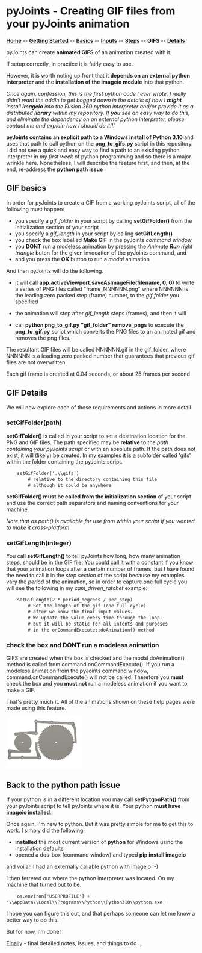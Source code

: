 # pyJoints - Creating GIF files from your pyJoints animation

**[Home](readme.md)** --
**[Getting Started](getting_started.md)** --
**[Basics](basics.md)** --
**[Inputs](inputs.md)** --
**[Steps](steps.md)** --
**GIFS** --
**[Details](details.md)**

pyJoints can create **animated GIFS** of an animation created with it.

If setup correctly, in practice it is fairly easy to use.

However, it is worth noting up front that it **depends on an
external python interpreter** and the **installation of the
imageio module** into that python.

*Once again, confession, this is the first python code I ever wrote.
I really didn't want the addIn to get bogged down in the details of
how I **might** install **imageio** into the Fusion 360 python interpreter
and/or provide it as a distributed **library** within my repository.
If **you** see an easy way to do this, and eliminate the dependency
on an external python interpreter, please contact me and explain
how I should do it!!!*

**pyJoints contains an explicit path to a Windows install of Python 3.10**
and uses that path to call python on the **png_to_gifs.py** script in
this repository.  I did not see a quick and easy way to find a path to
an existing python interpreter in *my first week* of python programming
and so there is a major wrinkle here.  Nonetheless, I will describe
the feature first, and then, at the end, re-address the **python path
issue**


## GIF basics

In order for pyJoints to create a GIF from a working pyJoints script,
all of the following must happen:

- you specify a *gif_folder* in your script by calling **setGifFolder()**
  from the initialization section of your script
- you specify a *gif_length* in your script by calling **setGifLength()**
- you check the box labelled **Make GIF** in the pyJoints *command window*
- you **DONT** run a modeless animation by pressing the *Animate **Run** right triangle* buton
  for the given invocation of the pyJoints command, and
- and you press the **OK** button to run a *modal* animation

And then pyJoints will do the following.

- it will call **app.activeViewport.saveAsImageFile(filename, 0, 0)** to
  write a series of PNG files called "frame_NNNNNN.png" where NNNNNN is
  the leading zero packed step (frame) number, to the *gif folder* you specified

- the animation will stop after *gif_length* steps (frames), and then it will

- call **python png_to_gif.py "gif_folder" remove_pngs** to execute the
  **png_to_gif.py** script which converts the PNG files to
  an animated gif and removes the png files.

The resultant GIF files will be called NNNNNN.gif in the gif_folder,
where NNNNNN is a leading zero packed number that guarantees that
previous gif files are not overwritten.

Each gif frame is created at 0.04 seconds, or about 25 frames per second


## GIF Details

We will now explore each of those requirements and actions in more detail

### setGifFolder(path)

**setGifFolder()** is called in your script to set a destination location for the PNG
and GIF files.   The path specified may be **relative** to the *path containing
your pyJoints script* or with an absolute path.  If the path does not exist, it will
(likely) be created.  In my examples it is a subfolder called 'gifs' within
the folder containing the pyJoints script.

```
	setGifFolder('.\\gifs')
		# relative to the directory containing this file
		# although it could be anywhere
```

**setGifFolder() must be called from the initialization section** of your script
and use the correct path separators and naming conventions for your machine.

*Note that os.path() is available for use from within your script if you
wanted to make it cross-platform*


### setGifLength(integer)

You call **setGifLength()** to tell pyJoints how long, how many animation steps,
should be in the GIF file.   You could call it with a constant if you know that
your animation loops after a certain number of frames, but I have found the need
to call it in the *step section* of the script because my examples vary the
*period* of the animation, so in order to capture one full cycle
you will see the following in my *cam_driven_ratchet* example:

```
	setGifLength(2 * period_degrees / per_step)
		# Set the length of the gif (one full cycle)
		# after we know the final input values.
		# We update the value every time through the loop.
		# but it will be static for all intents and purposes
		# in the onCommandExecute::doAnimation() method
```


### check the box and DONT run a modeless animation

GIFS are created when the box is checked and the modal doAnimation()
method is called from command.onCommandExecute().  If you
run a modeless animation from the pyJoints command window,
command.onCommandExecute() will not be called.  Therefore you
**must** check the box and you **must not** run a modeless
animation if you want to make a GIF.

That's pretty much it.  All of the animations shown on these
help pages were made using this feature.

<img src="./images/example_animation.gif" alt="gif" width="200" >

## Back to the python path issue

If your python is in a different location you may call **setPytgonPath()**
from your pyJoints script to tell pyJoints where it is.  Your python
**must have imageio installed**.

Once again, I'm new to python.  But it was pretty simple for me to get
this to work.  I simply did the following:

- **installed** the most current version of **python** for Windows using the installation defaults
- opened a dos-box (command window) and typed **pip install imageio**

and voila!! I had an externally callable python with imageio :-)

I then ferreted out where the python interpreter was located.
On my machine that turned out to be:

```
	os.environ['USERPROFILE'] + '\\AppData\\Local\\Programs\\Python\\Python310\\python.exe'
```

I hope you can figure this out, and that perhaps someone can let me
know a better way to do this.

But for now, I'm done!


[Finally](details.md) - final detailed notes, issues, and things to do ...
